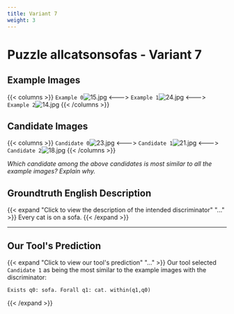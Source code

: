 ```yaml
---
title: Variant 7
weight: 3
---
```


# Puzzle allcatsonsofas - Variant 7

## Example Images
{{< columns >}}
`Example 0`![15.jpg](/natscene_data/images/15.jpg)
<--->
`Example 1`![24.jpg](/natscene_data/images/24.jpg)
<--->
`Example 2`![14.jpg](/natscene_data/images/14.jpg)
{{< /columns >}}

## Candidate Images
{{< columns >}}
`Candidate 0`![23.jpg](/natscene_data/images/23.jpg)
<--->
`Candidate 1`![21.jpg](/natscene_data/images/21.jpg)
<--->
`Candidate 2`![18.jpg](/natscene_data/images/18.jpg)
{{< /columns >}}

*Which candidate among the above candidates is most similar to all the example images? Explain why.*

## Groundtruth English Description

{{< expand "Click to view the description of the intended discriminator" "..." >}}
Every cat is on a sofa.
{{< /expand >}}

---



## Our Tool's Prediction

{{< expand "Click to view our tool's prediction" "..." >}}
Our tool selected `Candidate 1` as being the most similar to the example images with the discriminator:
```plaintext
Exists q0: sofa. Forall q1: cat. within(q1,q0)
```
{{< /expand >}}
